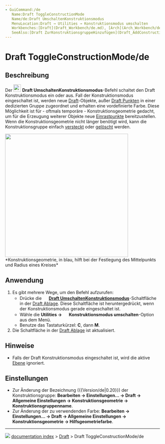 ```yaml
---
- GuiCommand:/de
   Name:Draft ToggleConstructionMode
   Name/de:Draft UmschaltenKonstruktionsmodus
   MenuLocation:Draft → Utilities → Konstruktionsmodus umschalten
   Workbenches:[Draft](Draft_Workbench/de.md), [Arch](Arch_Workbench/de.md)
   SeeAlso:[Draft ZurKonstruktionsgruppeHinzufügen](Draft_AddConstruction/de.md)
---
```


# Draft ToggleConstructionMode/de

## Beschreibung

Der <img alt="" src=images/Draft_ToggleConstructionMode.svg  style="width:24px;"> **Draft UmschaltenKonstruktionsmodus**-Befehl schaltet den Draft Konstruktionsmodus ein oder aus. Fall der Konstruktionsmodus eingeschaltet ist, werden neue [Draft](Draft_Workbench/de.md)-Objekte, außer [Draft Punkten](Draft_Point/de.md) in einer dedizierten Gruppe zugeordnet und erhalten eine vordefinierte Farbe. Diese Möglichkeit ist für - oftmals temporäre - Konstruktionsgeometrie gedacht, um für die Erzeugung weiterer Objekte neue [Einrastpunkte](Draft_Snap/de.md) bereitzustellen. Wenn die Konstruktionsgeometrie nicht länger benötigt wird, kann die Konstruktionsgruppe einfach [versteckt](Std_HideSelection/de.md) oder [gelöscht](Std_Delete/de.md) werden.

<img alt="" src=images/Draft_construction_mode_example.jpg  style="width:400px;"> 
*Konstruktionsgeometrie, in blau, hilft bei der Festlegung des Mittelpunkts und Radius eines Kreises*

## Anwendung

1.  Es gibt mehrere Wege, um den Befehl aufzurufen:
    -   Drücke die **<img src="images/Draft_ToggleConstructionMode.svg" width=16px> [Draft UmschaltenKonstruktionsmodus](Draft_ToggleConstructionMode/de.md)**-Schaltfläche in der [Draft Ablage](Draft_Tray/de.md). Diese Schaltfläche ist heruntergedrückt, wenn der Konstruktionsmodus gerade eingeschaltet ist.
    -   Wähle die **Utilities → <img src="images/Draft_ToggleConstructionMode.svg" width=16px> Konstruktionsmodus umschalten**-Option aus dem Menü.
    -   Benutze das Tastaturkürzel: **C**, dann **M**.
2.  Die Schaltfläche in der [Draft Ablage](Draft_Tray/de.md) ist aktualisiert.

## Hinweise

-   Falls der Draft Konstruktionsmodus eingeschaltet ist, wird die aktive [Ebene](Draft_Layer/de.md) ignoriert.

## Einstellungen


<div class="mw-translate-fuzzy">

-   Zur Änderung der Bezeichnung ({{Version/de|0.20}}) der Konstruktionsgruppe: **Bearbeiten → Einstellungen... → Draft → Allgemeine Einstellungen → Konstruktionsgeometrie → Konstruktionsgruppenname**.
-   Zur Änderung der zu verwendenden Farbe: **Bearbeiten → Einstellungen... → Draft → Allgemeine Einstellungen → Konstruktionsgeometrie → Hilfsgeometriefarbe**.


</div>



---
![](images/Button_right.svg) [documentation index](../README.md) > [Draft](Draft_Workbench.md) > Draft ToggleConstructionMode/de

